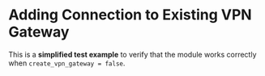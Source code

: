 # Adding Connection to Existing VPN Gateway

This is a **simplified test example** to verify that the module works correctly when `create_vpn_gateway = false`.
